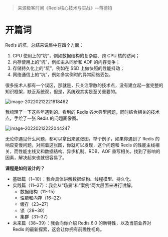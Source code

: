 > 来源极客时间《Redis核心技术与实战》--蒋德钧

# 开篇词

Redis 的坑，总结来说集中在四个方面：

1. CPU 使用上的“坑”，例如数据结构的复杂度、跨 CPU 核的访问；
2. 内存使用上的“坑”，例如主从同步和 AOF 的内存竞争；
3. 存储持久化上的“坑”，例如在 SSD 上做快照的性能抖动；
4. 网络通信上的“坑”，例如多实例时的异常网络丢包。

很多技术人都有一个误区，那就是，只关注零散的技术点，没有建立起一套完整的知识框架，缺乏系统观，但是，系统观其实是至关重要的。

![image-20220212221818462](https://gitee.com/yanglu_u/img2022/raw/master/learn/20220212221818.png)

我梳理了一下这些年遇到的、看到的 Redis 各大典型问题，同时结合相关的技术点，手绘了一张 Redis 的问题画像图。

![image-20220212222044247](https://gitee.com/yanglu_u/img2022/raw/master/learn/20220212222044.png)

无论你遇见什么问题，都可以拿出来这张图。举个例子，如果你遇到了 Redis 的响应变慢问题，对照着这张图，你就可以发现，这个问题和 Redis 的性能主线相关，而性能主线又和数据结构、异步机制、RDB、AOF 重写相关。找到了影响的因素，解决起来也就很容易了。

**课程是如何设计的？**

- 基础篇（1~10）：我会具体讲解数据结构、线程模型、持久化。
- 实践篇（11~37）：我会从“场景”和“案例”两大层面来进行讲解。
  - 数据结构（11~15）
  - 性能和内存（16~22）
  - 缓存（23~27）
  - 锁（28~30）
  - 集群（31~37）
- 未来篇（38~39）：我会向你介绍 Redis 6.0 的新特性，以及当前业界对 Redis 的最新探索，这会让你拥有前瞻性视角。









